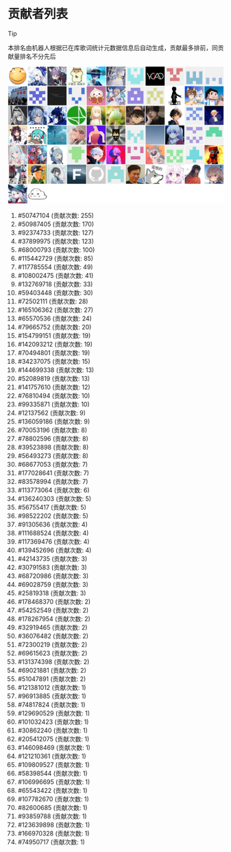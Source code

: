 # 贡献者列表

> [!TIP]
> 本排名由机器人根据已在库歌词统计元数据信息后自动生成，贡献最多排前，同贡献量排名不分先后

![贡献者头像画廊](./CONTRIBUTORS.svg)

1. #50747104 (贡献次数: 255)
2. #50987405 (贡献次数: 170)
3. #92374733 (贡献次数: 127)
4. #37899975 (贡献次数: 123)
5. #68000793 (贡献次数: 100)
6. #115442729 (贡献次数: 85)
7. #117785554 (贡献次数: 49)
8. #108002475 (贡献次数: 41)
9. #132769718 (贡献次数: 33)
10. #59403448 (贡献次数: 30)
11. #72502111 (贡献次数: 28)
12. #165106362 (贡献次数: 27)
13. #65570536 (贡献次数: 24)
14. #79665752 (贡献次数: 20)
15. #154799151 (贡献次数: 19)
16. #142093212 (贡献次数: 19)
17. #70494801 (贡献次数: 19)
18. #34237075 (贡献次数: 15)
19. #144699338 (贡献次数: 13)
20. #52089819 (贡献次数: 13)
21. #141757610 (贡献次数: 12)
22. #76810494 (贡献次数: 10)
23. #99335871 (贡献次数: 10)
24. #12137562 (贡献次数: 9)
25. #136059186 (贡献次数: 9)
26. #70053196 (贡献次数: 8)
27. #78802596 (贡献次数: 8)
28. #39523898 (贡献次数: 8)
29. #56493273 (贡献次数: 8)
30. #68677053 (贡献次数: 7)
31. #177028641 (贡献次数: 7)
32. #83578994 (贡献次数: 7)
33. #113773064 (贡献次数: 6)
34. #136240303 (贡献次数: 5)
35. #56755417 (贡献次数: 5)
36. #98522202 (贡献次数: 5)
37. #91305636 (贡献次数: 4)
38. #111688524 (贡献次数: 4)
39. #117369476 (贡献次数: 4)
40. #139452696 (贡献次数: 4)
41. #42143735 (贡献次数: 3)
42. #30791583 (贡献次数: 3)
43. #68720986 (贡献次数: 3)
44. #69028759 (贡献次数: 3)
45. #25819318 (贡献次数: 3)
46. #178468370 (贡献次数: 2)
47. #54252549 (贡献次数: 2)
48. #178267954 (贡献次数: 2)
49. #32919465 (贡献次数: 2)
50. #36076482 (贡献次数: 2)
51. #72300219 (贡献次数: 2)
52. #69615623 (贡献次数: 2)
53. #131374398 (贡献次数: 2)
54. #69021881 (贡献次数: 2)
55. #51047891 (贡献次数: 2)
56. #121381012 (贡献次数: 1)
57. #96913885 (贡献次数: 1)
58. #74817824 (贡献次数: 1)
59. #129690529 (贡献次数: 1)
60. #101032423 (贡献次数: 1)
61. #30862240 (贡献次数: 1)
62. #205412075 (贡献次数: 1)
63. #146098469 (贡献次数: 1)
64. #121210361 (贡献次数: 1)
65. #109809527 (贡献次数: 1)
66. #58398544 (贡献次数: 1)
67. #106996695 (贡献次数: 1)
68. #65543422 (贡献次数: 1)
69. #107782670 (贡献次数: 1)
70. #82600685 (贡献次数: 1)
71. #93859788 (贡献次数: 1)
72. #123639898 (贡献次数: 1)
73. #166970328 (贡献次数: 1)
74. #74950717 (贡献次数: 1)
